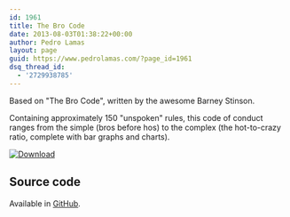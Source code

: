 ```yaml
---
id: 1961
title: The Bro Code
date: 2013-08-03T01:38:22+00:00
author: Pedro Lamas
layout: page
guid: https://www.pedrolamas.com/?page_id=1961
dsq_thread_id:
  - '2729938785'
---
```


Based on "The Bro Code", written by the awesome Barney Stinson.

Containing approximately 150 "unspoken" rules, this code of conduct ranges from the simple (bros before hos) to the complex (the hot-to-crazy ratio, complete with bar graphs and charts).

[![Download](/wp-content/uploads/2013/08/258x67_WPS_Download_cyan.png)](http://windowsphone.com/s?appid=2f575845-7f15-4de2-acc8-cb68bcf954a7)

## Source code

Available in [GitHub](https://github.com/pedrolamas/PedroLamas.TheBroCode).
